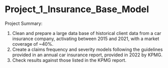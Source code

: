# Project_1_Insurance_Base_Model

Project Summary: 
1. Clean and prepare a large data base of historical client data from a car insurance company, activating between 2015 and 2021, with a market coverage of ~40%.
2. Create a claims frequency and severity models following the guidelines provided in an annual car insurance report, provided in 2022 by KPMG.
3. Check results against those listed in the KPMG report.

